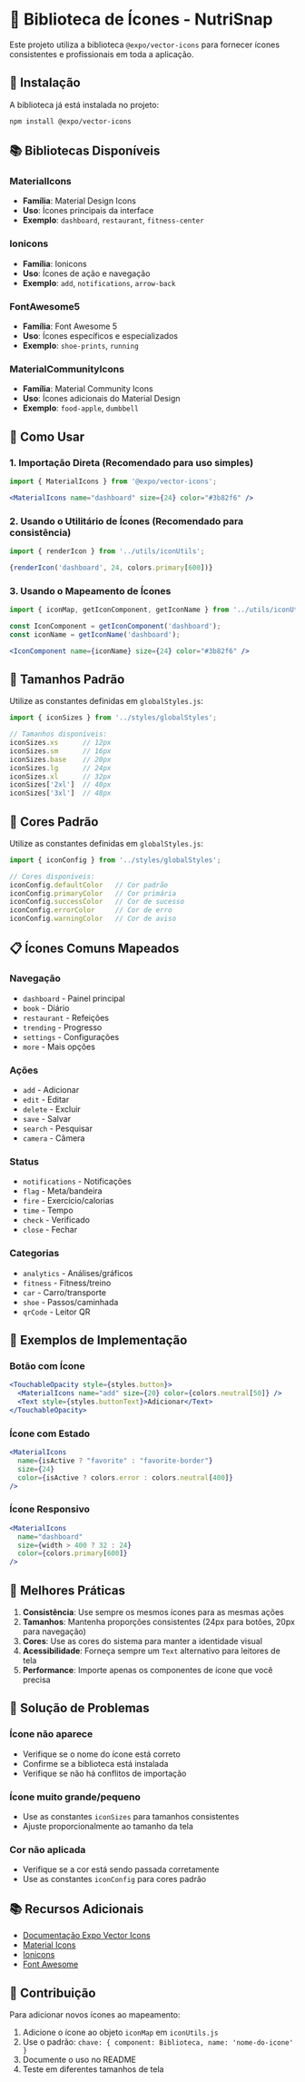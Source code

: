 # 📱 Biblioteca de Ícones - NutriSnap

Este projeto utiliza a biblioteca `@expo/vector-icons` para fornecer ícones consistentes e profissionais em toda a aplicação.

## 🚀 Instalação

A biblioteca já está instalada no projeto:

```bash
npm install @expo/vector-icons
```

## 📚 Bibliotecas Disponíveis

### MaterialIcons
- **Família**: Material Design Icons
- **Uso**: Ícones principais da interface
- **Exemplo**: `dashboard`, `restaurant`, `fitness-center`

### Ionicons
- **Família**: Ionicons
- **Uso**: Ícones de ação e navegação
- **Exemplo**: `add`, `notifications`, `arrow-back`

### FontAwesome5
- **Família**: Font Awesome 5
- **Uso**: Ícones específicos e especializados
- **Exemplo**: `shoe-prints`, `running`

### MaterialCommunityIcons
- **Família**: Material Community Icons
- **Uso**: Ícones adicionais do Material Design
- **Exemplo**: `food-apple`, `dumbbell`

## 🎯 Como Usar

### 1. Importação Direta (Recomendado para uso simples)

```jsx
import { MaterialIcons } from '@expo/vector-icons';

<MaterialIcons name="dashboard" size={24} color="#3b82f6" />
```

### 2. Usando o Utilitário de Ícones (Recomendado para consistência)

```jsx
import { renderIcon } from '../utils/iconUtils';

{renderIcon('dashboard', 24, colors.primary[600])}
```

### 3. Usando o Mapeamento de Ícones

```jsx
import { iconMap, getIconComponent, getIconName } from '../utils/iconUtils';

const IconComponent = getIconComponent('dashboard');
const iconName = getIconName('dashboard');

<IconComponent name={iconName} size={24} color="#3b82f6" />
```

## 🎨 Tamanhos Padrão

Utilize as constantes definidas em `globalStyles.js`:

```jsx
import { iconSizes } from '../styles/globalStyles';

// Tamanhos disponíveis:
iconSizes.xs      // 12px
iconSizes.sm      // 16px
iconSizes.base    // 20px
iconSizes.lg      // 24px
iconSizes.xl      // 32px
iconSizes['2xl']  // 40px
iconSizes['3xl']  // 48px
```

## 🌈 Cores Padrão

Utilize as constantes definidas em `globalStyles.js`:

```jsx
import { iconConfig } from '../styles/globalStyles';

// Cores disponíveis:
iconConfig.defaultColor   // Cor padrão
iconConfig.primaryColor   // Cor primária
iconConfig.successColor   // Cor de sucesso
iconConfig.errorColor     // Cor de erro
iconConfig.warningColor   // Cor de aviso
```

## 📋 Ícones Comuns Mapeados

### Navegação
- `dashboard` - Painel principal
- `book` - Diário
- `restaurant` - Refeições
- `trending` - Progresso
- `settings` - Configurações
- `more` - Mais opções

### Ações
- `add` - Adicionar
- `edit` - Editar
- `delete` - Excluir
- `save` - Salvar
- `search` - Pesquisar
- `camera` - Câmera

### Status
- `notifications` - Notificações
- `flag` - Meta/bandeira
- `fire` - Exercício/calorias
- `time` - Tempo
- `check` - Verificado
- `close` - Fechar

### Categorias
- `analytics` - Análises/gráficos
- `fitness` - Fitness/treino
- `car` - Carro/transporte
- `shoe` - Passos/caminhada
- `qrCode` - Leitor QR

## 🔧 Exemplos de Implementação

### Botão com Ícone

```jsx
<TouchableOpacity style={styles.button}>
  <MaterialIcons name="add" size={20} color={colors.neutral[50]} />
  <Text style={styles.buttonText}>Adicionar</Text>
</TouchableOpacity>
```

### Ícone com Estado

```jsx
<MaterialIcons 
  name={isActive ? "favorite" : "favorite-border"} 
  size={24} 
  color={isActive ? colors.error : colors.neutral[400]} 
/>
```

### Ícone Responsivo

```jsx
<MaterialIcons 
  name="dashboard" 
  size={width > 400 ? 32 : 24} 
  color={colors.primary[600]} 
/>
```

## 📱 Melhores Práticas

1. **Consistência**: Use sempre os mesmos ícones para as mesmas ações
2. **Tamanhos**: Mantenha proporções consistentes (24px para botões, 20px para navegação)
3. **Cores**: Use as cores do sistema para manter a identidade visual
4. **Acessibilidade**: Forneça sempre um `Text` alternativo para leitores de tela
5. **Performance**: Importe apenas os componentes de ícone que você precisa

## 🐛 Solução de Problemas

### Ícone não aparece
- Verifique se o nome do ícone está correto
- Confirme se a biblioteca está instalada
- Verifique se não há conflitos de importação

### Ícone muito grande/pequeno
- Use as constantes `iconSizes` para tamanhos consistentes
- Ajuste proporcionalmente ao tamanho da tela

### Cor não aplicada
- Verifique se a cor está sendo passada corretamente
- Use as constantes `iconConfig` para cores padrão

## 📚 Recursos Adicionais

- [Documentação Expo Vector Icons](https://docs.expo.dev/guides/icons/)
- [Material Icons](https://fonts.google.com/icons)
- [Ionicons](https://ionic.io/ionicons)
- [Font Awesome](https://fontawesome.com/)

## 🤝 Contribuição

Para adicionar novos ícones ao mapeamento:

1. Adicione o ícone ao objeto `iconMap` em `iconUtils.js`
2. Use o padrão: `chave: { component: Biblioteca, name: 'nome-do-icone' }`
3. Documente o uso no README
4. Teste em diferentes tamanhos de tela
